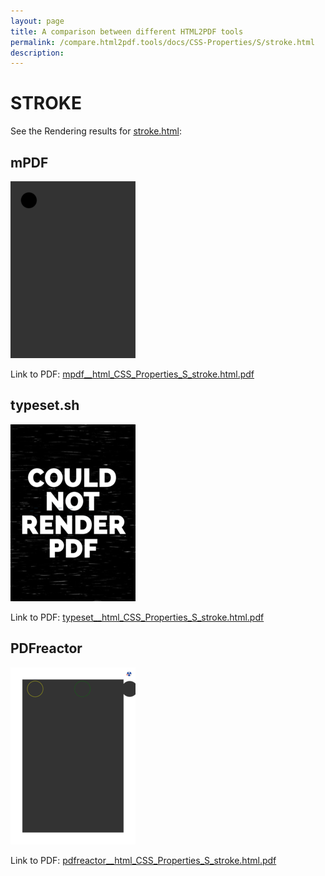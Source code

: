 ```yaml
---
layout: page
title: A comparison between different HTML2PDF tools
permalink: /compare.html2pdf.tools/docs/CSS-Properties/S/stroke.html
description: 
---
```


# STROKE

See the Rendering results for [stroke.html](/html/CSS%20Properties/S/stroke.html):

## mPDF
![](mpdf__html_CSS_Properties_S_stroke.html.png) 

Link to PDF: [mpdf__html_CSS_Properties_S_stroke.html.pdf](mpdf__html_CSS_Properties_S_stroke.html.pdf)

## typeset.sh
![](typeset__html_CSS_Properties_S_stroke.html.png) 

Link to PDF: [typeset__html_CSS_Properties_S_stroke.html.pdf](typeset__html_CSS_Properties_S_stroke.html.pdf)

## PDFreactor
![](pdfreactor__html_CSS_Properties_S_stroke.html.png) 

Link to PDF: [pdfreactor__html_CSS_Properties_S_stroke.html.pdf](pdfreactor__html_CSS_Properties_S_stroke.html.pdf)
